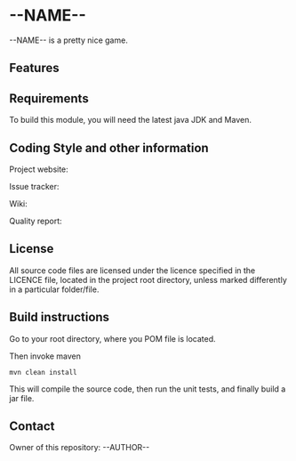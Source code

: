 # --NAME--

--NAME-- is a pretty nice game.

## Features

## Requirements

To build this module, you will need the latest java JDK and Maven.

## Coding Style and other information

Project website:

Issue tracker:

Wiki:

Quality report:

## License

All source code files are licensed under the licence specified in the LICENCE file, located in the project root directory, unless marked differently in a particular folder/file.

## Build instructions

Go to your root directory, where you POM file is located.

Then invoke maven

	mvn clean install

This will compile the source code, then run the unit tests, and finally build a jar file.

## Contact
Owner of this repository: --AUTHOR--